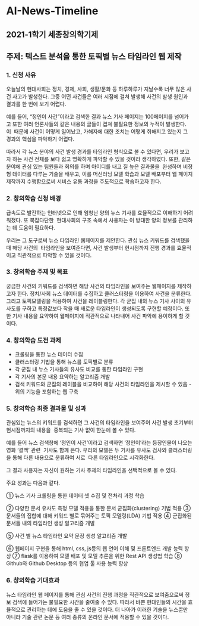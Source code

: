 # AI-News-Timeline

## 2021-1학기 세종창의학기제
## 주제: 텍스트 분석을 통한 토픽별 뉴스 타임라인 웹 제작

### 1. 신청 사유
오늘날의 현대사회는 정치, 경제, 사회, 생활/문화 등 하루하루가 지날수록 너무 많은 사건 사고가 발생한다. 그중 어떤 사건들은 여러 시점에 걸쳐 발생해 사건의 발생 원인과 결과를 한 번에 보기 어렵다.

예를 들어, “정인이 사건”이라고 검색한 결과 뉴스 기사 페이지는 100페이지를 넘어가고 또한 여러 언론사들의 같은 내용의 글들이 겹쳐 불필요한 정보의 누적이 발생한다. 이  때문에 사건이 어떻게 일어났고, 가해자에 대한 조치는 어떻게 취해지고 있는지 그 경과의 핵심을 파악하기 어렵다.

따라서 각 뉴스 분야의 사건 발생 경과를 타임라인 형식으로 볼 수 있다면, 우리가 보고자 하는 사건 전체를 보다 쉽고 명확하게 파악할 수 있을 것이라 생각하였다. 또한, 같은 분야에 관심 있는 팀원들과 회의를 하며 아이디를 내고 질 높은 결과물을  완성하며 비정형 데이터를 다루는 기술을 배우고, 이를 머신러닝 모델 학습과 모델 배포부터 웹 페이지 제작까지 수행함으로써 서비스 유통 과정을 주도적으로 학습하고자 한다.

### 2. 창의학습 신청 배경
급속도로 발전하는 인터넷으로 인해 엄청난 양의 뉴스 기사를 효율적으로 이해하기 어려워졌다. 또 복잡다단한  현대사회의 구조 속에서 사용자는 이 방대한 양의 정보를 관리하는 데 도움이 필요하다.

우리는 그 도구로써 뉴스 타임라인 웹페이지를 제안한다. 관심 뉴스 키워드를 검색했을 때 해당 사건의  타임라인을 보여준다면, 사건 발생부터 현시점까지 진행 경과를 효율적이고 직관적으로 파악할 수 있을 것이다.

### 3. 창의학습 주제 및 목표
궁금한 사건의 키워드를 검색하면 해당 사건의 타임라인을 보여주는 웹페이지를 제작하고자 한다. 정치/사회 뉴스 데이터를 수집하고 클러스터링을 이용하여 사건을 분류한다. 그리고 토픽모델링을 적용하여 사건을 레이블링한다. 각 군집 내의 뉴스 기사 사이의 유사도를 구하고 특정값보다 작을 때 새로운 타임라인이 생성되도록 구현할 예정이다. 또한 기사 내용을 요약하여 웹페이지에 직관적으로 나타내어 사건 파악에 용이하게 할 것이다.

### 4. 창의학습 도전 과제
- 크롤링을 통한 뉴스 데이터 수집
- 클러스터링 기법을 통해 뉴스를 토픽별로 분류
- 각 군집 내 뉴스 기사들의 유사도 비교를 통한 타임라인 구현
- 각 기사의 본문 내용 요약하는 알고리즘 개발
- 검색 키워드와 군집의 레이블을 비교하여 해당 사건의 타임라인을 제시할 수 있음 - 위의 기능을 포함하는 웹 구축

### 5. 창의학습 최종 결과물 및 성과
관심있는 뉴스의 키워드를 검색하면 그 사건의 타임라인을 보여주어 사건 발생 초기부터 현시점까지의 내용을  중복되는 기사 없이 한눈에 볼 수 있다.

예를 들어 뉴스 검색창에 ‘정인이 사건’이라고 검색하면 ‘정인이’라는 등장인물이 나오는 영화 ‘결백’ 관련  기사도 함께 뜬다. 우리의 모델은 두 기사를 유사도 검사와 클러스터링을 통해 다른 내용으로 분류하여 서로  다른 타임라인으로 시각화한다.

그 결과 사용자는 자신이 원하는 기사 주제의 타임라인을 선택적으로 볼 수 있다.

주요 성과는 다음과 같다.

① 뉴스 기사 크롤링을 통한 데이터 셋 수집 및 전처리 과정 학습

② 다양한 문서 유사도 측정 모델 적용을 통한 문서 군집화(clustering) 기법 적용 ③ 문서들의 집합에 대해 키워드 별로 묶어주는 토픽 모델링(LDA) 기법 적용 ④ 군집화된 문서들 내의 타임라인 생성 알고리즘 개발

⑤ 사건 별 뉴스 타임라인 요약 문장 생성 알고리즘 개발

⑥ 웹페이지 구현을 통해 html, css, js등의 웹 언어 이해 및 프론트엔드 개발 능력 향상 ⑦ flask를 이용하여 모델 배포 및 모델 추론을 위한 Rest API 생성법 학습 ⑧ Github와 Github Desktop 등의 협업 툴 사용 능력 향상

### 6. 창의학습 기대효과
뉴스 타임라인 웹 페이지를 통해 관심 사건의 진행 과정을 직관적으로 보여줌으로써 정보 검색에 들어가는  불필요한 시간을 줄여줄 수 있다. 따라서 바쁜 현대인들의 시간을 효율적으로 관리하는 데에 도움을 줄 수 있을  것이다. 더 나아가 이러한 기술을 뉴스뿐만 아니라 기술 관련 논문 등 여러 종류의 온라인 문서에 적용할 수 있을 것이다.
